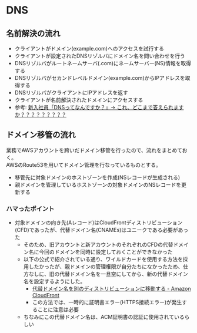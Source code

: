 # DNS

## 名前解決の流れ

- クライアントがドメイン(example.com)へのアクセスを試行する
- クライアントが設定されたDNSリゾルバにドメイン名を問い合わせを行う
- DNSリゾルバがルートネームサーバ(.com)にネームサーバー(NS)情報を取得する
- DNSリゾルバがセカンドレベルドメイン(example.com)からIPアドレスを取得する
- DNSリゾルバがクライアントにIPアドレスを返す
- クライアントが名前解決されたドメインにアクセスする
- 参考: [新入社員「DNSってなんですか？」→ これ、どこまで答えられますか？？？？？？？？？](https://zenn.dev/msy/articles/e1e5aed46a3e49)

## ドメイン移管の流れ

業務でAWSアカウントを跨いだドメイン移管を行ったので、流れをまとめておく。  
AWSのRoute53を用いてドメイン管理を行なっているものとする。

- 移管先に対象ドメインのホストゾーンを作成(NSレコードが生成される)
- 親ドメインを管理しているホストゾーンの対象ドメインのNSレコードを更新する

### ハマったポイント

- 対象ドメインの向き先(Aレコード)はCloudFrontディストリビューション(CFD)であったが、代替ドメイン名(CNAMEs)はユニークである必要があった
  - そのため、旧アカウントと新アカウントのそれぞれのCFDの代替ドメイン名に今回のドメインを同時に設定しておくことができなかった
  - 以下の公式で紹介されている通り、ワイルドカードを使用する方法を採用したかったが、親ドメインの管理権限が自分たちになかったため、仕方なしに、旧の代替ドメイン名を一旦空にしてから、新の代替ドメイン名を設定するようにした。
    - [代替ドメイン名を別のディストリビューションに移動する - Amazon CloudFront](https://docs.aws.amazon.com/ja_jp/AmazonCloudFront/latest/DeveloperGuide/alternate-domain-names-move.html)
    - この方法では、一時的に証明書エラー(HTTPS接続エラー)が発生することに注意は必要
  - ちなみにこの代替ドメイン名は、ACM証明書の認証に使用されているらしい
